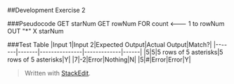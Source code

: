 ##Development Exercise 2

###Pseudocode
GET starNum
GET rowNum
FOR count <--- 1 to rowNum
OUT "*" X starNum

###Test Table
|Input 1|Input 2|Expected Output|Actual Output|Match?|
|-------|-------|---------------|-------------|------|
|5|5|5 rows of 5 asterisks|5 rows of 5 asterisks|Y|
|7|-2|Error|Nothing|N|
|5|#|Error|Error|Y|

> Written with [StackEdit](https://stackedit.io/).
